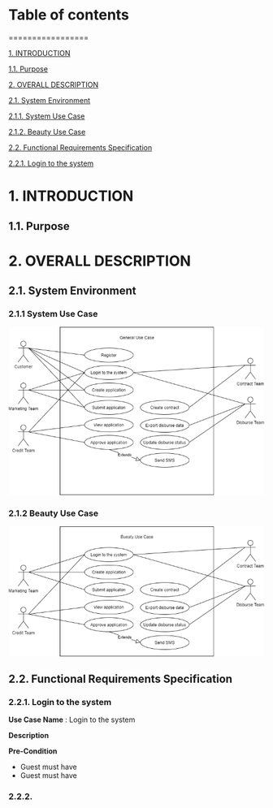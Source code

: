# Table of contents
=================

<!--ts-->
   [1. INTRODUCTION](#1-INTRODUCTION)
   
   [1.1. Purpose](#11-Purpose)
   
   <!--[1.2. Scope of Project](#ScopeofProject)
   
   <!--[1.3. Glossary](#)

   <!--[1.4. Overview of the Document](#)-->

   [2. OVERALL DESCRIPTION](#2OVERALLDESCRIPTION)

   [2.1. System Environment](#21SystemEnvironment)

   [2.1.1. System Use Case](#211SystemUseCase)
   
   [2.1.2. Beauty Use Case](#)

   [2.2. Functional Requirements Specification](#)

   [2.2.1. Login to the system](#)
   
<!--te-->

# 1. INTRODUCTION
## 1.1. Purpose
# 2. OVERALL DESCRIPTION
## 2.1. System Environment
### 2.1.1 System Use Case
![GitHub Logo](/images/system-usecase.png)

### 2.1.2 Beauty Use Case
![GitHub Logo](/images/beauty-usecase.png)


## 2.2. Functional Requirements Specification
### 2.2.1. Login to the system

**Use Case Name** : Login to the system

**Description** 

**Pre-Condition**
   - Guest must have
   - Guest must have

### 2.2.2. 
